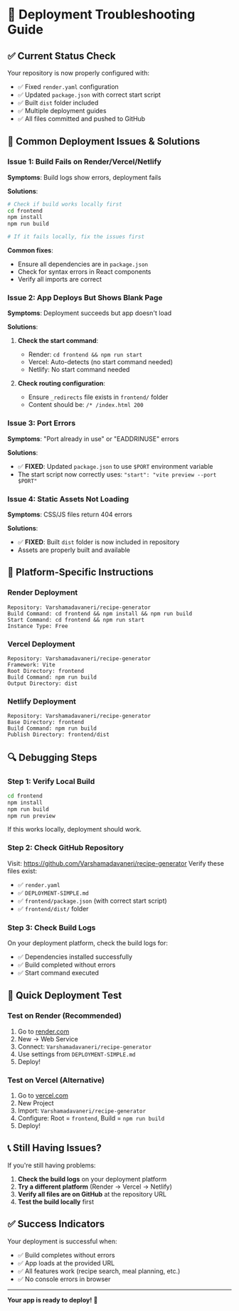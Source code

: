 # 🔧 Deployment Troubleshooting Guide

## ✅ Current Status Check

Your repository is now properly configured with:
- ✅ Fixed `render.yaml` configuration
- ✅ Updated `package.json` with correct start script
- ✅ Built `dist` folder included
- ✅ Multiple deployment guides
- ✅ All files committed and pushed to GitHub

## 🚨 Common Deployment Issues & Solutions

### Issue 1: Build Fails on Render/Vercel/Netlify

**Symptoms**: Build logs show errors, deployment fails

**Solutions**:
```bash
# Check if build works locally first
cd frontend
npm install
npm run build

# If it fails locally, fix the issues first
```

**Common fixes**:
- Ensure all dependencies are in `package.json`
- Check for syntax errors in React components
- Verify all imports are correct

### Issue 2: App Deploys But Shows Blank Page

**Symptoms**: Deployment succeeds but app doesn't load

**Solutions**:
1. **Check the start command**:
   - Render: `cd frontend && npm run start`
   - Vercel: Auto-detects (no start command needed)
   - Netlify: No start command needed

2. **Check routing configuration**:
   - Ensure `_redirects` file exists in `frontend/` folder
   - Content should be: `/* /index.html 200`

### Issue 3: Port Errors

**Symptoms**: "Port already in use" or "EADDRINUSE" errors

**Solutions**:
- ✅ **FIXED**: Updated `package.json` to use `$PORT` environment variable
- The start script now correctly uses: `"start": "vite preview --port $PORT"`

### Issue 4: Static Assets Not Loading

**Symptoms**: CSS/JS files return 404 errors

**Solutions**:
- ✅ **FIXED**: Built `dist` folder is now included in repository
- Assets are properly built and available

## 🎯 Platform-Specific Instructions

### Render Deployment
```
Repository: Varshamadavaneri/recipe-generator
Build Command: cd frontend && npm install && npm run build
Start Command: cd frontend && npm run start
Instance Type: Free
```

### Vercel Deployment
```
Repository: Varshamadavaneri/recipe-generator
Framework: Vite
Root Directory: frontend
Build Command: npm run build
Output Directory: dist
```

### Netlify Deployment
```
Repository: Varshamadavaneri/recipe-generator
Base Directory: frontend
Build Command: npm run build
Publish Directory: frontend/dist
```

## 🔍 Debugging Steps

### Step 1: Verify Local Build
```bash
cd frontend
npm install
npm run build
npm run preview
```
If this works locally, deployment should work.

### Step 2: Check GitHub Repository
Visit: https://github.com/Varshamadavaneri/recipe-generator
Verify these files exist:
- ✅ `render.yaml`
- ✅ `DEPLOYMENT-SIMPLE.md`
- ✅ `frontend/package.json` (with correct start script)
- ✅ `frontend/dist/` folder

### Step 3: Check Build Logs
On your deployment platform, check the build logs for:
- ✅ Dependencies installed successfully
- ✅ Build completed without errors
- ✅ Start command executed

## 🚀 Quick Deployment Test

### Test on Render (Recommended)
1. Go to [render.com](https://render.com)
2. New → Web Service
3. Connect: `Varshamadavaneri/recipe-generator`
4. Use settings from `DEPLOYMENT-SIMPLE.md`
5. Deploy!

### Test on Vercel (Alternative)
1. Go to [vercel.com](https://vercel.com)
2. New Project
3. Import: `Varshamadavaneri/recipe-generator`
4. Configure: Root = `frontend`, Build = `npm run build`
5. Deploy!

## 📞 Still Having Issues?

If you're still having problems:

1. **Check the build logs** on your deployment platform
2. **Try a different platform** (Render → Vercel → Netlify)
3. **Verify all files are on GitHub** at the repository URL
4. **Test the build locally** first

## ✅ Success Indicators

Your deployment is successful when:
- ✅ Build completes without errors
- ✅ App loads at the provided URL
- ✅ All features work (recipe search, meal planning, etc.)
- ✅ No console errors in browser

---

**Your app is ready to deploy!** 🎉
